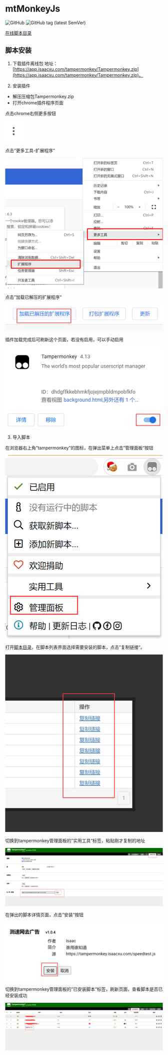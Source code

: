 # mtMonkeyJs
![GitHub](https://img.shields.io/github/license/meterXu/mtMonkeyJs.svg)
![GitHub tag (latest SemVer)](https://img.shields.io/github/tag/meterXu/mtMonkeyJs.svg)

[在线脚本目录](https://tampermonkey.isaacxu.com)
## 脚本安装

1. 下载插件离线包
地址：[https://app.isaacxu.com/tampermonkey/Tampermonkey.zip](https://app.isaacxu.com/tampermonkey/Tampermonkey.zip)。

2. 安装插件
* 解压压缩包Tampermonkey.zip
* 打开chrome插件程序页面

点击chrome右侧更多按钮

![更多按钮](img/1.png)

点击”更多工具-扩展程序“

![扩展程序](img/2.png)

点击”加载已解压的扩展程序“

![加载扩展程序](img/3.png)

插件加载完成后可刷新这个页面，若没有启用，可以手动启用

![启用扩展程序](img/4.png)

3. 导入脚本

在浏览器右上角”tampermonkey“的图标，在弹出菜单上点击”管理面板“按钮

![管理面板](img/5.png)

打开[脚本目录](https://tampermonkey.isaacxu.com/)，在脚本列表界面选择需要安装的脚本，点击”复制链接“。

![复制链接](img/6.png)

切换到tampermonkey管理面板的”实用工具“标签，粘贴刚才复制的地址

![粘贴地址](img/7.png)

在弹出的脚本详情页面，点击”安装“按钮

![粘贴地址](img/8.png)

切换到tampermonkey管理面板的”已安装脚本“标签，刷新页面，查看脚本是否已经安装成功

![粘贴地址](img/9.png)
